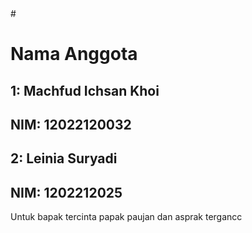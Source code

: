 <!-- # tugas_git

A new Flutter project.

## Getting Started

This project is a starting point for a Flutter application.

A few resources to get you started if this is your first Flutter project:

- [Lab: Write your first Flutter app](https://docs.flutter.dev/get-started/codelab)
- [Cookbook: Useful Flutter samples](https://docs.flutter.dev/cookbook)

For help getting started with Flutter development, view the
[online documentation](https://docs.flutter.dev/), which offers tutorials,
samples, guidance on mobile development, and a full API reference. -->#
# Nama Anggota 
## 1: Machfud Ichsan Khoi
## NIM: 12022120032


## 2: Leinia Suryadi
## NIM: 1202212025

Untuk bapak tercinta papak paujan dan asprak tergancc 
